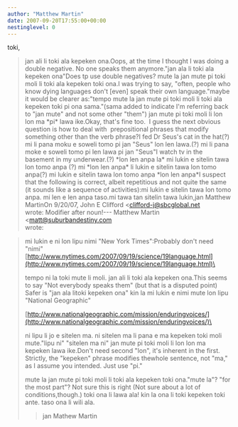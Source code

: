 ```yaml
---
author: "Matthew Martin"
date: 2007-09-20T17:55:00+00:00
nestinglevel: 0
---
```

toki,
>jan ali li toki ala kepeken ona.Oops, at the time I thought I was doing a double negative. No one speaks them anymore."jan ala li toki ala kepeken ona"Does tp use double negatives?
>mute la jan mute pi toki moli li toki ala kepeken toki ona.I was trying to say, "often, people who know dying languages don't \[even\] speak their own language."maybe it would be clearer as:"tempo mute la jan mute pi toki moli li toki ala kepeken toki pi ona sama."(sama added to indicate I'm referring back to "jan mute" and not some other "them")
>jan mute pi toki moli li lon lon ma \*pi\* lawa ike.Okay, that's fine too.  I guess the next obvious question is how to deal with  prepositional phrases that modify something other than the verb phrase?I fed Dr Seus's cat in the hat(?) mi li pana moku e soweli tomo pi jan "Seus" lon len lawa.(?) mi li pana moke e soweli tomo pi len lawa pi jan "Seus"I watch tv in the basement in my underwear.(?) \*lon len anpa la\* mi lukin e sitelin tawa lon tomo anpa (?) mi \*lon len anpa\* li lukin e sitelin tawa lon tomo anpa(?) mi lukin e sitelin tawa lon tomo anpa \*lon len anpa\*I suspect that the following is correct, albeit repetitious and not quite the same (it sounds like a sequence of activities):mi lukin e sitelin tawa lon tomo anpa. mi len e len anpa taso.mi tawa tan sitelin tawa lukin,jan Matthew MartinOn 9/20/07, John E Clifford <[clifford-j@sbcglobal.net](mailto://clifford-j@sbcglobal.net)\
> wrote:
Modifier after noun!---
 Matthew Martin <[matt@suburbandestiny.com](mailto://matt@suburbandestiny.com)\
> wrote:

> mi lukin e ni lon lipu nimi "New York Times":Probably don't need "nimi"
> [http://www.nytimes.com/2007/09/19/science/19language.html](http://www.nytimes.com/2007/09/19/science/19language.html)\
> 
> tempo ni la toki mute li moli. jan ali li toki ala kepeken ona.This seems to say "Not everybody speaks them" (but that is a disputed point) Safer is "jan ala litoki kepeken ona"
> kin la mi lukin e nimi mute lon lipu "National Geographic"
> 
> [http://www.nationalgeographic.com/mission/enduringvoices/](http://www.nationalgeographic.com/mission/enduringvoices/)\
> 
> ni lipu li jo e sitelen ma. ni sitelen ma li pana e ma kepeken toki moli
> mute."lipu ni" "sitelen ma ni" 
> jan mute pi toki moli li lon lon ma kepeken lawa ike.Don't need second "lon", it's inherent in the first. Strictly, the "kepeken" phrase modifies thewhole sentence, not "ma," as I assume you intended. Just use "pi."
> 
> mute la jan mute pi toki moli li toki ala kepeken toki ona."mute la"? "for the most part"? Not sure this is right (Not sure about a lot of conditions,though.)
> toki ona li lawa ala! kin la ona li toki kepeken toki ante. taso ona li wili
> ala.
>> jan Mathew Martin
>